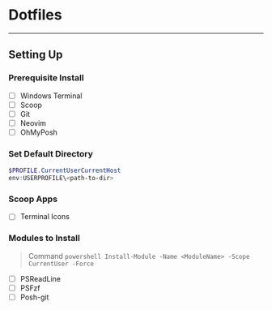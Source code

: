 # Dotfiles
___

## Setting Up

### Prerequisite Install
- [ ] Windows Terminal
- [ ] Scoop
- [ ] Git
- [ ] Neovim
- [ ] OhMyPosh

### Set Default Directory
```powershell
$PROFILE.CurrentUserCurrentHost
env:USERPROFILE\<path-to-dir>
```
### Scoop Apps
- [ ] Terminal Icons

### Modules to Install
> Command
> `powershell
> Install-Module -Name <ModuleName> -Scope CurrentUser -Force
> `

- [ ] PSReadLine
- [ ] PSFzf
- [ ] Posh-git
